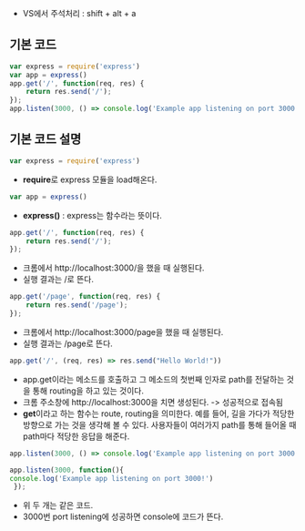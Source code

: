 - VS에서 주석처리 : shift + alt + a
## 기본 코드
```js
var express = require('express') 
var app = express() 
app.get('/', function(req, res) {
    return res.send('/');
});
app.listen(3000, () => console.log('Example app listening on port 3000!'))
```
## 기본 코드 설명
```js
var express = require('express') 
```
- **require**로 express 모듈을 load해온다.

```js
var app = express() 
```
- **express()** : express는 함수라는 뜻이다. 

```js
app.get('/', function(req, res) {
    return res.send('/');
});
```
- 크롬에서 http://localhost:3000/을 했을 때 실행된다.
- 실행 결과는 /로 뜬다.

```js
app.get('/page', function(req, res) {
    return res.send('/page');
});
```
- 크롬에서 http://localhost:3000/page을 했을 때 실행된다.
- 실행 결과는 /page로 뜬다.

```js
app.get('/', (req, res) => res.send("Hello World!"))
```
- app.get이라는 메소드를 호출하고 그 메소드의 첫번째 인자로 path를 전달하는 것을 통해 routing을 하고 있는 것이다. 
- 크롬 주소창에 http://localhost:3000을 치면 생성된다. -> 성공적으로 접속됨
- **get**이라고 하는 함수는 route, routing을 의미한다. 
예를 들어, 길을 가다가 적당한 방향으로 가는 것을 생각해 볼 수 있다. 사용자들이 여러가지 path를 통해 들어올 때 path마다 적당한 응답을 해준다. 

```js
app.listen(3000, () => console.log('Example app listening on port 3000!'))
```
```js 
app.listen(3000, function(){
console.log('Example app listening on port 3000!')
 });
 ```
 - 위 두 개는 같은 코드.  
 - 3000번 port listening에 성공하면 console에 코드가 뜬다.

